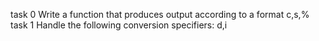 task 0 Write a function that produces output according to a format c,s,%
task 1 Handle the following conversion specifiers: d,i
